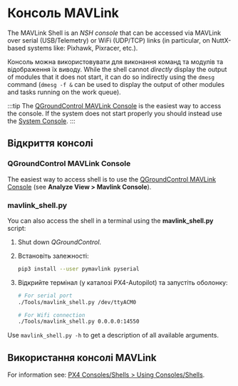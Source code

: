# Консоль MAVLink

The MAVLink Shell is an _NSH console_ that can be accessed via MAVLink over serial (USB/Telemetry) or WiFi (UDP/TCP) links (in particular, on NuttX-based systems like: Pixhawk, Pixracer, etc.).

Консоль можна використовувати для виконання команд та модулів та відображення їх виводу.
While the shell cannot _directly_ display the output of modules that it does not start, it can do so indirectly using the `dmesg` command (`dmesg -f &` can be used to display the output of other modules and tasks running on the work queue).

:::tip
The [QGroundControl MAVLink Console](#qgroundcontrol) is the easiest way to access the console.
If the system does not start properly you should instead use the [System Console](../debug/system_console.md).
:::

## Відкриття консолі

<a id="qgroundcontrol"></a>

### QGroundControl MAVLink Console

The easiest way to access shell is to use the [QGroundControl MAVLink Console](https://docs.qgroundcontrol.com/master/en/qgc-user-guide/analyze_view/mavlink_console.html) (see **Analyze View > Mavlink Console**).

### mavlink_shell.py

You can also access the shell in a terminal using the **mavlink_shell.py** script:

1. Shut down _QGroundControl_.

2. Встановіть залежності:

   ```sh
   pip3 install --user pymavlink pyserial
   ```

3. Відкрийте термінал (у каталозі PX4-Autopilot) та запустіть оболонку:

   ```sh
   # For serial port
   ./Tools/mavlink_shell.py /dev/ttyACM0
   ```

   ```sh
   # For Wifi connection
   ./Tools/mavlink_shell.py 0.0.0.0:14550
   ```

Use `mavlink_shell.py -h` to get a description of all available arguments.

## Використання консолі MAVLink

For information see: [PX4 Consoles/Shells > Using Consoles/Shells](../debug/consoles.md#using_the_console).

